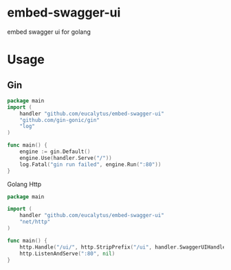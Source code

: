 # embed-swagger-ui
embed swagger ui for golang

# Usage

## Gin 
```go
package main
import (
	handler "github.com/eucalytus/embed-swagger-ui"
	"github.com/gin-gonic/gin"
	"log"
)

func main() {
	engine := gin.Default()
	engine.Use(handler.Serve("/"))
	log.Fatal("gin run failed", engine.Run(":80"))
}
```

Golang Http

```go
package main

import (
	handler "github.com/eucalytus/embed-swagger-ui"
	"net/http"
)

func main() {
	http.Handle("/ui/", http.StripPrefix("/ui", handler.SwaggerUIHandler))
	http.ListenAndServe(":80", nil)
}
```